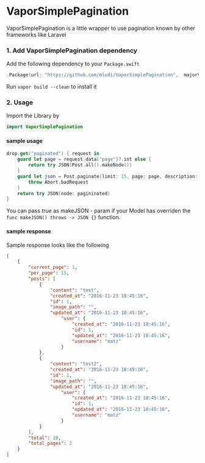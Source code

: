# VaporSimplePagination

VaporSimplePagination is a little wrapper to use pagination known by other frameworks like Laravel


### 1. Add VaporSimplePagination dependency


Add the following dependency to your `Package.swift`

```swift
.Package(url: "https://github.com/mludi/VaporSimplePagination",  majorVersion: 0)
```

Run `vapor build --clean` to install it


### 2. Usage

Import the Library by

```swift
import VaporSimplePagination
```


#### sample usage

```swift
drop.get("paginated") { request in
    guard let page = request.data["page"]?.int else {
        return try JSON(Post.all().makeNode())
    }
    guard let json = Post.paginate(limit: 15, page: page, description: "posts", makeJSON: true) else {
        throw Abort.badRequest
    }
    return try JSON(node: pagininated)
}
```

You can pass _true_ as makeJSON - param if your Model has overriden the `func makeJSON() throws -> JSON {}` function.


#### sample response

Sample response looks like the following

```json
[
	{
		"current_page": 1,
		"per_page": 15,
		"posts": [
			{
				"content": "test",
				"created_at": "2016-11-23 18:45:16",
				"id": 1,
				"image_path": "",
				"updated_at": "2016-11-23 18:45:16",
					"user": {
						"created_at": "2016-11-23 18:45:16",
						"id": 1,
						"updated_at": "2016-11-23 18:45:16",
						"username": "matz"
					}
			},
			{
				"content": "test2",
				"created_at": "2016-11-23 18:45:16",
				"id": 1,
				"image_path": "",
				"updated_at": "2016-11-23 18:45:16",
					"user": {
						"created_at": "2016-11-23 18:45:16",
						"id": 1,
						"updated_at": "2016-11-23 18:45:16",
						"username": "matz"
					}
			}
		],
		"total": 28,
		"total_pages": 2
	}
]
```